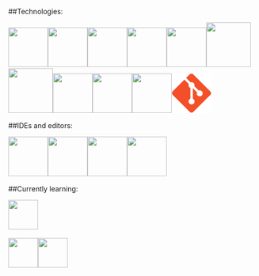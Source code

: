 ##Technologies:

<img src="https://raw.githubusercontent.com/yurijserrano/Github-Profile-Readme-Logos/master/programming%20languages/c.svg" width="80" height="80"/><img src="https://raw.githubusercontent.com/bablubambal/All_logo_and_pictures/main/programming%20languages/c%2B%2B.svg" width="80" height="80"/><img src="https://raw.githubusercontent.com/bablubambal/All_logo_and_pictures/main/programming%20languages/java.svg" width="80" height="80"/><img src="https://raw.githubusercontent.com/bablubambal/All_logo_and_pictures/main/programming%20languages/python.svg" width="80" height="80"/><img src="https://raw.githubusercontent.com/bablubambal/All_logo_and_pictures/main/programming%20languages/javascript.svg" width="80" height="80"/><img src="https://raw.githubusercontent.com/bablubambal/All_logo_and_pictures/main/others/html.svg" width="90" height="90"/><img src="https://raw.githubusercontent.com/bablubambal/All_logo_and_pictures/main/others/css.svg" width="90" height="90"/><img src="https://raw.githubusercontent.com/yurijserrano/Github-Profile-Readme-Logos/master/frameworks/boostrap.svg" width="80" height="80"/><img src="https://raw.githubusercontent.com/bablubambal/All_logo_and_pictures/main/databases/mysql.svg" width="80" height="80"/><img src="https://raw.githubusercontent.com/bablubambal/All_logo_and_pictures/main/databases/oracle.svg" width="80" height="80"/><img src="https://raw.githubusercontent.com/devicons/devicon/master/icons/git/git-original.svg" width="80" height="80"/>       
    
##IDEs and editors:

<img src="https://raw.githubusercontent.com/bablubambal/All_logo_and_pictures/main/ides/intellij.svg" width="80" height="80"/><img src="https://raw.githubusercontent.com/bablubambal/All_logo_and_pictures/main/ides/pycharm.svg" width="80" height="80"/><img src="https://raw.githubusercontent.com/yurijserrano/Github-Profile-Readme-Logos/master/ides/vs-studio.svg" width="80" height="80"/><img src="https://raw.githubusercontent.com/bablubambal/All_logo_and_pictures/main/text%20editors/vscode.svg" width="80" height="80"/>

##Currently learning:

<img src="https://raw.githubusercontent.com/abrahamcalf/programming-languages-logos/master/src/ruby/ruby.svg" width="60" height="60"/>

<img src="https://raw.githubusercontent.com/yurijserrano/Github-Profile-Readme-Logos/master/frameworks/angular.svg" width="60" height="60"/><img src="https://raw.githubusercontent.com/yurijserrano/Github-Profile-Readme-Logos/master/frameworks/react.svg" width="60" height="60"/>


